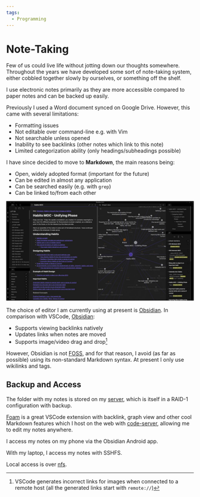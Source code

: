 ```yaml
---
tags:
  - Programming
---
```


# Note-Taking

Few of us could live life without jotting down our thoughts somewhere. Throughout the years we have developed some sort of note-taking system, either cobbled together slowly by ourselves, or something off the shelf.

I use electronic notes primarily as they are more accessible compared to paper notes and can be backed up easily.

Previously I used a Word document synced on Google Drive. However, this came with several limitations:

- Formatting issues
- Not editable over command-line e.g. with Vim
- Not searchable unless opened
- Inability to see backlinks (other notes which link to this note)
- Limited categorization ability (only headings/subheadings possible)

I have since decided to move to **Markdown**, the main reasons being:

- Open, widely adopted format (important for the future)
- Can be edited in almost any application
- Can be searched easily (e.g. with `grep`)
- Can be linked to/from each other

![](../static/images/2022-05-21/obsidian.jpg)

The choice of editor I am currently using at present is [Obsidian][obsidian]. In comparison with VSCode, [Obsidian][obsidian]:

- Supports viewing backlinks natively
- Updates links when notes are moved
- Supports image/video drag and drop[^vscode-drag]

However, Obsidian is not [FOSS][foss], and for that reason, I avoid (as far as possible) using its non-standard Markdown syntax. At present I only use wikilinks and tags.


## Backup and Access

The folder with my notes is stored on my [server](2022-05-22-my-self-hosting-journey.md), which is itself in a RAID-1 configuration with backup.

[Foam][foam] is a great VSCode extension with backlink, graph view and other cool Markdown features which I host on the web with [code-server][code-server], allowing me to edit my notes anywhere.

I access my notes on my phone via the Obsidian Android app.

With my laptop, I access my notes with SSHFS.

Local access is over [nfs](2022-05-22-my-self-hosting-journey.md#storage-and-backup).

[foss]: https://en.wikipedia.org/wiki/Free_and_open-source_software
[code-server]: https://github.com/coder/code-server
[foam]: https://github.com/foambubble/foam
[obsidian]: https://obsidian.md/

[^vscode-drag]: VSCode generates incorrect links for images when connected to a remote host (all the generated links start with `remote://`)
